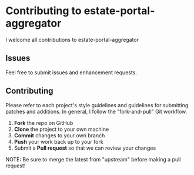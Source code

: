 Contributing to estate-portal-aggregator
=========================================

I welcome all contributions to estate-portal-aggregator

Issues
------

Feel free to submit issues and enhancement requests.

Contributing
------------

Please refer to each project's style guidelines and guidelines for submitting patches and additions. In general, I follow the "fork-and-pull" Git workflow.

 1. **Fork** the repo on GitHub
 2. **Clone** the project to your own machine
 3. **Commit** changes to your own branch
 4. **Push** your work back up to your fork
 5. Submit a **Pull request** so that we can review your changes

NOTE: Be sure to merge the latest from "upstream" before making a pull request!